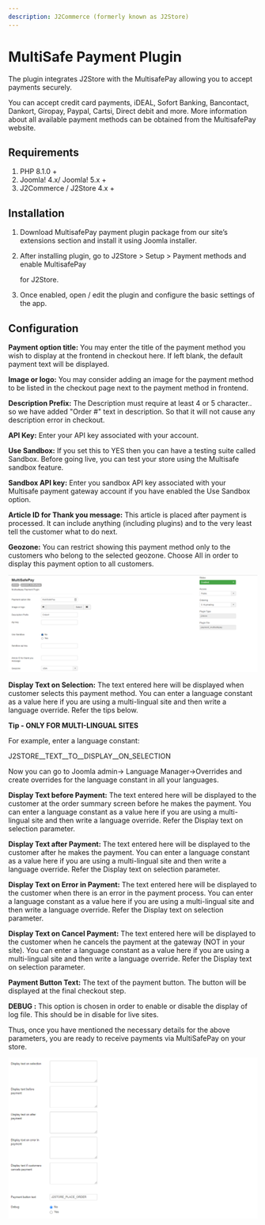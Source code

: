```yaml
---
description: J2Commerce (formerly known as J2Store)
---
```


# MultiSafe Payment Plugin

The plugin integrates J2Store with the MultisafePay allowing you to accept payments securely.

You can accept credit card payments, iDEAL, Sofort Banking, Bancontact, Dankort, Giropay, Paypal, Cartsi, Direct debit and more. More information about all available payment methods can be obtained from the MultisafePay website.

## Requirements

1. PHP 8.1.0 +
2. Joomla! 4.x/ Joomla! 5.x +
3. J2Commerce / J2Store 4.x +

## Installation <a href="#installation" id="installation"></a>

1. Download MultisafePay payment plugin package from our site’s extensions section and install it using Joomla installer.
2.  After installing plugin, go to J2Store > Setup > Payment methods and enable MultisafePay

    for J2Store.
3. Once enabled, open / edit the plugin and configure the basic settings of the app.

## Configuration <a href="#configuration" id="configuration"></a>

**Payment option title:** You may enter the title of the payment method you wish to display at the frontend in checkout here. If left blank, the default payment text will be displayed.

**Image or logo:** You may consider adding an image for the payment method to be listed in the checkout page next to the payment method in frontend.

**Description Prefix:** The Description must require at least 4 or 5 character.. so we have added "Order #" text in description. So that it will not cause any description error in checkout.

**API Key:** Enter your API key associated with your account.

**Use Sandbox:** If you set this to YES then you can have a testing suite called Sandbox. Before going live, you can test your store using the Multisafe sandbox feature.

**Sandbox API key:** Enter you sandbox API key associated with your Multisafe payment gateway account if you have enabled the Use Sandbox option.

**Article ID for Thank you message:** This article is placed after payment is processed. It can include anything (including plugins) and to the very least tell the customer what to do next.

**Geozone:** You can restrict showing this payment method only to the customers who belong to the selected geozone. Choose All in order to display this payment option to all customers.

![MultisafePay img1](../.gitbook/assets/multisafepay-img1.png)

**Display Text on Selection:** The text entered here will be displayed when customer selects this payment method. You can enter a language constant as a value here if you are using a multi-lingual site and then write a language override. Refer the tips below.

**Tip - ONLY FOR MULTI-LINGUAL SITES**

For example, enter a language constant:

J2STORE\_\_TEXT\_\_TO\_\_DISPLAY\_\_ON\_SELECTION

Now you can go to Joomla admin-> Language Manager->Overrides and create overrides for the language constant in all your languages.

**Display Text before Payment:** The text entered here will be displayed to the customer at the order summary screen before he makes the payment. You can enter a language constant as a value here if you are using a multi-lingual site and then write a language override. Refer the Display text on selection parameter.

**Display Text after Payment:** The text entered here will be displayed to the customer after he makes the payment. You can enter a language constant as a value here if you are using a multi-lingual site and then write a language override. Refer the Display text on selection parameter.

**Display Text on Error in Payment:** The text entered here will be displayed to the customer when there is an error in the payment process. You can enter a language constant as a value here if you are using a multi-lingual site and then write a language override. Refer the Display text on selection parameter.

**Display Text on Cancel Payment:** The text entered here will be displayed to the customer when he cancels the payment at the gateway (NOT in your site). You can enter a language constant as a value here if you are using a multi-lingual site and then write a language override. Refer the Display text on selection parameter.

**Payment Button Text:** The text of the payment button. The button will be displayed at the final checkout step.

**DEBUG :** This option is chosen in order to enable or disable the display of log file. This should be in disable for live sites.

Thus, once you have mentioned the necessary details for the above parameters, you are ready to receive payments via MultiSafePay on your store.

![MultisafePay img2](../.gitbook/assets/multisafepay-img2.png)
